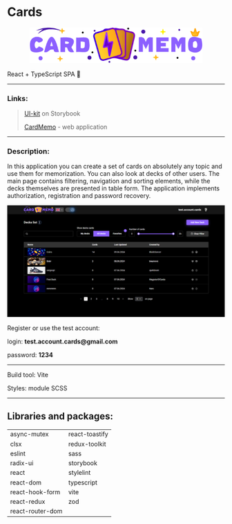 # Cards

<p align="center">
  <img src="src/assets/img/cardMemoLogoGolden.png" style="width: 400px" alt="logo" />
</p>

React + TypeScript SPA 🚀
<hr>

### Links:

> [UI-kit](https://storybook-flash-cards04272024.vercel.app?_vercel_share=6NtTD7gcX5KUdDHhnXmmWDoIf9P0zNy5) on Storybook
>
> [CardMemo](https://flash-cards04272024.vercel.app) - web application

<hr>

### Description:

In this application you can create a set of cards on absolutely any topic and use them for memorization. You can also look at decks of other users. The main page contains filtering, navigation and sorting elements, while the decks themselves are presented in table form. The application implements authorization, registration and password recovery.

![mock-up](./src/assets/img/mockup.png)

Register or use the test account:

login: __test.account.cards@gmail.com__

password: __1234__
<hr>

Build tool: Vite

Styles: module SCSS

<hr>

## Libraries and packages:

<table>
  <tr>
    <td>async-mutex</td>
    <td>react-toastify</td>
  </tr>
  <tr>
    <td>clsx</td>
    <td>redux-toolkit</td>
  </tr>  
  <tr>
    <td>eslint</td>
    <td>sass</td>
  </tr>  
  <tr>
    <td>radix-ui</td>
    <td>storybook</td>
  </tr>  
  <tr>
    <td>react</td>
    <td>stylelint</td>
  </tr>  
  <tr>
    <td>react-dom</td>
    <td>typescript</td>
  </tr>  
  <tr>
    <td>react-hook-form</td>
    <td>vite</td>
  </tr>
  <tr>
    <td>react-redux</td>
    <td>zod</td>
  </tr>
  <tr>
    <td>react-router-dom</td>
    <td></td>
  </tr>
</table>
